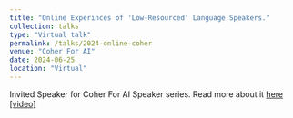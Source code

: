 ```yaml
---
title: "Online Experinces of 'Low-Resourced' Language Speakers."
collection: talks
type: "Virtual talk"
permalink: /talks/2024-online-coher
venue: "Coher For AI"
date: 2024-06-25
location: "Virtual"
---
```


Invited Speaker for Coher For AI Speaker series. Read more about it [here](https://cohere.com/events/hellina-hailu-nigatu-2024)  [\[video\]](https://www.youtube.com/watch?v=KJ-BqUO_D2s) 
